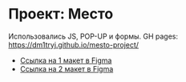 # Проект: Место
Использовались JS, POP-UP и формы.
GH pages: https://dm1tryj.github.io/mesto-project/
* [Ссылка на 1 макет в Figma](https://www.figma.com/file/2cn9N9jSkmxD84oJik7xL7/JavaScript.-Sprint-4?node-id=0%3A1&t=MUzsEH6MqdkFnvJF-0)
* [Ссылка на 2 макет в Figma](https://www.figma.com/file/bjyvbKKJN2naO0ucURl2Z0/JavaScript.-Sprint-5?node-id=0%3A1&t=eOu83RgBYRdYviu4-0)